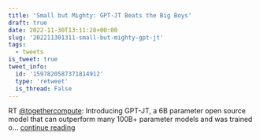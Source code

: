 ```yaml
---
title: 'Small but Mighty: GPT-JT Beats the Big Boys'
draft: true
date: 2022-11-30T13:11:28+00:00
slug: '202211301311-small-but-mighty-gpt-jt'
tags:
  - tweets
is_tweet: true
tweet_info:
  id: '1597820587371814912'
  type: 'retweet'
  is_thread: False
---
```




RT [@togethercompute](https://x.com/togethercompute): Introducing GPT-JT, a 6B parameter open source model that can outperform many 100B+ parameter models and was trained o… [continue reading](https://x.com/sytelus/status/1597820587371814912)
